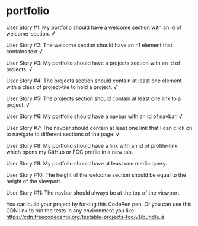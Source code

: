 # portfolio

User Story #1: My portfolio should have a welcome section with an id of welcome-section. √

User Story #2: The welcome section should have an h1 element that contains text.√

User Story #3: My portfolio should have a projects section with an id of projects. √

User Story #4: The projects section should contain at least one element with a class of project-tile to hold a project. √

User Story #5: The projects section should contain at least one link to a project. √

User Story #6: My portfolio should have a navbar with an id of navbar. √

User Story #7: The navbar should contain at least one link that I can click on to navigate to different sections of the page. √

User Story #8: My portfolio should have a link with an id of profile-link, which opens my GitHub or FCC profile in a new tab.

User Story #9: My portfolio should have at least one media query.

User Story #10: The height of the welcome section should be equal to the height of the viewport.

User Story #11: The navbar should always be at the top of the viewport.

You can build your project by forking this CodePen pen. Or you can use this CDN link to run the tests in any environment you like: https://cdn.freecodecamp.org/testable-projects-fcc/v1/bundle.js